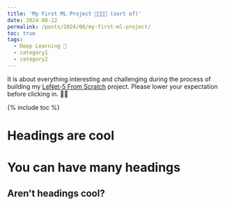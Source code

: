 ```yaml
---
title: 'My First ML Project 👨🏻‍💻🤖 (sort of)'
date: 2024-08-22
permalink: /posts/2024/08/my-first-ml-project/
toc: true
tags:
  - Deep Learning 🤖
  - category1
  - category2
---
```


It is about everything interesting and challenging during the process of building my [LeNet-5 From Scratch](https://t0mlam.github.io/projects/) project. Please lower your expectation before clicking in. 😬🫣

{% include toc %} 

Headings are cool
======

You can have many headings
======

Aren't headings cool?
------